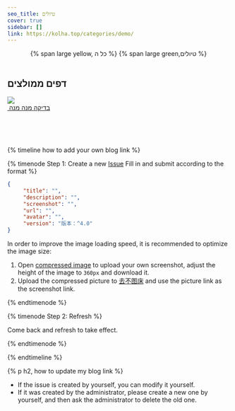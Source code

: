 ```yaml
---
seo_title: טיולים
cover: true
sidebar: []
link: https://kolha.top/categories/demo/
---
```


<center>
{% span large yellow, כל ה %}
{% span large green,טיולים %}
</center>
<br>

## דפים ממולצים
<div class="tag-plugin sites-wrap"><div class="sitesjs-wrap"><div class="group-body">
<div class="site-card">
<a class="card-link" target="_blank" href="">
<img src="https://scontent.ftlv5-1.fna.fbcdn.net/v/t39.30808-6/398352170_895896375233100_495690350793596856_n.jpg?_nc_cat=101&ccb=1-7&_nc_sid=dd5e9f&_nc_ohc=I9bvcH4XSosAX9nFeb1&_nc_ht=scontent.ftlv5-1.fna&oh=00_AfAH5K9xFlQqvCop9oziOHtW3hl9Kns2yZYgoGRJMUiXXA&oe=65872D04" onerror="errorImgCover(this)"/>
<div class="info">
<img src="" onerror="errorImgAvatar(this)"/>
<span class="title">בדיקה</span>
<span class="desc">מנה מנה</span>
</div>
</a></div>
</div>
</div>

<br>


<!-- more -->

<br><br>

{% timeline how to add your own blog link %}

{% timenode Step 1: Create a new [Issue](https://github.com/volantis-x/examples/issues/) Fill in and submit according to the format %}

```json
{
     "title": "",
     "description": "",
     "screenshot": "",
     "url": "",
     "avatar": "",
     "version": "版本：^4.0"
}
```

In order to improve the image loading speed, it is recommended to optimize the image size:
1. Open [compressed image](https://www.yasuotu.com/) to upload your own screenshot, adjust the height of the image to `360px` and download it.
2. Upload the compressed picture to [去不图床](https://7bu.top/) and use the picture link as the screenshot link.

{% endtimenode %}

{% timenode Step 2: Refresh %}

Come back and refresh to take effect.

{% endtimenode %}

{% endtimeline %}

{% p h2, how to update my blog link %}

- If the issue is created by yourself, you can modify it yourself.
- If it was created by the administrator, please create a new one by yourself, and then ask the administrator to delete the old one.